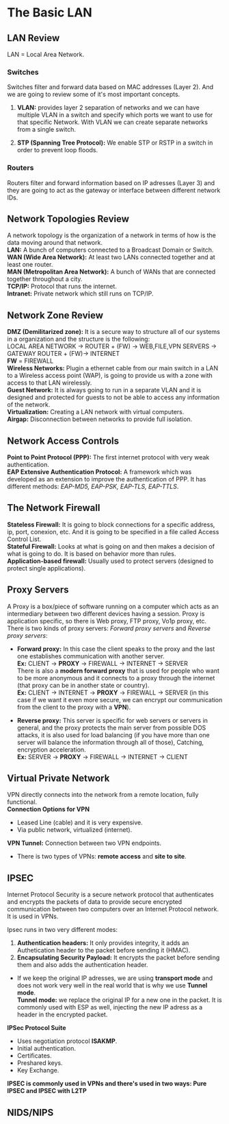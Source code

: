 # The Basic LAN

## LAN Review
LAN = Local Area Network.  

### Switches
Switches filter and forward data based on MAC addresses (Layer 2). And we are going to review some of it's most important concepts.  
1. **VLAN:** provides layer 2 separation of networks and we can have multiple VLAN in a switch and specify which ports we want to use for that specific Network. With VLAN we can create separate networks from a single switch.  

2. **STP (Spanning Tree Protocol):** We enable STP or RSTP in a switch in order to prevent loop floods. 

### Routers
Routers filter and forward information based on IP adresses (Layer 3) and they are going to act as the gateway or interface between different network IDs.  

## Network Topologies Review
A network topology is the organization of a network in terms of how is the data moving around that network.  
**LAN:** A bunch of computers connected to a Broadcast Domain or Switch.  
**WAN (Wide Area Network):** At least two LANs connected together and at least one router.  
**MAN (Metropolitan Area Network):** A bunch of WANs that are connected together throughout a city.  
**TCP/IP:** Protocol that runs the internet.  
**Intranet:** Private network which still runs on TCP/IP.

## Network Zone Review
**DMZ (Demilitarized zone):** It is a secure way to structure all of our systems in a organization and the structure is the following:                              
LOCAL AREA NETWORK -> ROUTER + (FW) -> WEB,FILE,VPN SERVERS -> GATEWAY ROUTER + (FW)-> INTERNET  
**FW** = FIREWALL  
**Wireless Networks:** Plugin a ethernet cable from our main switch in a LAN to a Wireless access point (WAP), is going to provide us with a zone with access to that LAN wirelessly.  
**Guest Network:** It is always going to run in a separate VLAN and it is designed and protected for guests to not be able to access any information of the network.  
**Virtualization:** Creating a LAN network with virtual computers.  
**Airgap:** Disconnection between networks to provide full isolation.  

## Network Access Controls
**Point to Point Protocol (PPP):** The first internet protocol with very weak authentication.  
**EAP Extensive Authentication Protocol:** A framework which was developed as an extension to improve the authentication of PPP. It has different methods: *EAP-MD5, EAP-PSK, EAP-TLS, EAP-TTLS*.  

## The Network Firewall

**Stateless Firewall:** It is going to block connections for a specific address, ip, port, conexion, etc. And it is going to be specified in a file called Access Control List.  
**Stateful Firewall:** Looks at what is going on and then makes a decision of what is going to do. It is based on behavior more than rules.  
**Application-based firewall:** Usually used to protect servers (designed to protect single applications).  

## Proxy Servers
A Proxy is a box/piece of software running on a computer which acts as an intermediary between two different devices having a session. Proxy is application specific, so there is Web proxy, FTP proxy, Vo1p proxy, etc. There is two kinds of proxy servers: *Forward proxy servers* and *Reverse proxy servers*:  

* **Forward proxy:** In this case the client speaks to the proxy and the last one establishes communication with another server.  
**Ex:** CLIENT -> **PROXY** -> FIREWALL -> INTERNET -> SERVER  
There is also a **modern forward proxy** that is used for people who want to be more anonymous and it connects to a proxy through the internet (that proxy can be in another state or country).  
**Ex:** CLIENT -> INTERNET -> **PROXY** -> FIREWALL -> SERVER (in this case if we want it even more secure, we can encrypt our communication from the client to the proxy with a **VPN**).  

* **Reverse proxy:** This server is specific for web servers or servers in general, and the proxy protects the main server from possible DOS attacks, it is also used for load balancing (if you have more than one server will balance the information through all of those), Catching, encryption acceleration.  
**Ex:** SERVER -> **PROXY** -> FIREWALL -> INTERNET -> CLIENT

## Virtual Private Network 
VPN directly connects into the network from a remote location, fully functional.  
**Connection Options for VPN**  
* Leased Line (cable) and it is very expensive.
* Via public network, virtualized (internet). 

**VPN Tunnel:** Connection between two VPN endpoints.  

* There is two types of VPNs: **remote access** and **site to site**.

## IPSEC
Internet Protocol Security is a secure network protocol that authenticates and encrypts the packets of data to provide secure encrypted communication between two computers over an Internet Protocol network. It is used in VPNs.  

Ipsec runs in two very different modes: 
1. **Authentication headers:** It only provides integrity, it adds an Authetication header to the packet before sending it (HMAC). 
2. **Encapsulating Security Payload:** It encrypts the packet before sending them and also adds the authentication header.  

* If we keep the original IP adresses, we are using **transport mode** and does not work very well in the real world that is why we use **Tunnel mode**.  
**Tunnel mode:** we replace the original IP for a new one in the packet. It is commonly used with ESP as well, injecting the new IP adress as a header in the encrypted packet.  

**IPSec Protocol Suite**  
* Uses negotiation protocol **ISAKMP**.
 * Initial authentication.
  * Certificates.
  * Preshared keys.
  * Key Exchange.
  
**IPSEC is commonly used in VPNs and there's used in two ways: Pure IPSEC and IPSEC with L2TP**  
## NIDS/NIPS



